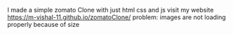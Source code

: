 I made a simple zomato Clone with just html css and js
visit my website
https://m-vishal-11.github.io/zomatoClone/
problem: images are not loading properly because of size
